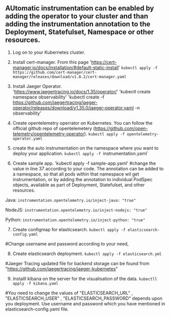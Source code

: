 ## AUtomatic instrumentation can be enabled by adding the operator to your cluster and than adding the instrumentation annotation to the Deployment, Statefulset, Namespace or other resources.

1. Log on to your Kubernetes cluster.

2. Install cert-manager. From this page 'https://cert-manager.io/docs/installation/#default-static-install'
   `kubectl apply -f https://github.com/cert-manager/cert-manager/releases/download/v1.8.2/cert-manager.yaml`

3. Install Jaeger Operator. 'https://www.jaegertracing.io/docs/1.35/operator/'
   'kubectl create namespace observability'
   'kubectl create -f https://github.com/jaegertracing/jaeger-operator/releases/download/v1.35.0/jaeger-operator.yaml -n observability'

4. Create opentelemetry operrator on Kubernetes. You can follow the official github repo of opentelemetery (https://github.com/open-telemetry/opentelemetry-operator).
   `kubectl apply -f opentelemetry-operator.yaml`

5. create the auto instrumentation on the namespace where you want to deploy your application.
   `kubectl apply -f `instrumentation.yaml`

6. Create sample app.
   'kubectl apply -f sample-app.yaml'
#change the value in line 37 according to your code.
The annotation can be added to a namespace, so that all pods within that namespace wil get instrumentation, or by adding the annotation to individual PodSpec objects, available as part of Deployment, Statefulset, and other resources.

Java:
`instrumentation.opentelemetry.io/inject-java: "true"`

NodeJS:
`instrumentation.opentelemetry.io/inject-nodejs: "true"`

Python:
`instrumentation.opentelemetry.io/inject-python: "true"`


7. Create configmap for elasticsearch.
   `kubectl apply -f elasticsearch-config.yaml`

#Change username and password according to your need,

8. Create elasticsearch deployment.
   `kubectl apply -f elasticsearch.yml`

#Jaeger Tracing updated file for backend storage can be found from "https://github.com/jaegertracing/jaeger-kubernetes"

9. Installl kibana on the server for the visualisation of the data.
   `kubectll apply -f kibana.yaml`

#You need to change the values of "ELASTICSEARCH_URL" , "ELASTICSEARCH_USER" , "ELASTICSEARCH_PASSWORD" depends upon you deployment. Use username and password which you have mentioned in elasticsearch-config.yaml file.

